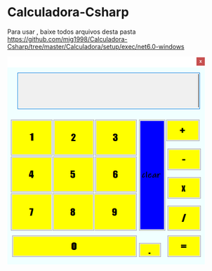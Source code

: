 # Calculadora-Csharp

Para usar , baixe todos arquivos desta pasta
<br>
https://github.com/mig1998/Calculadora-Csharp/tree/master/Calculadora/setup/exec/net6.0-windows


![foto](https://github.com/mig1998/Calculadora-Csharp/blob/master/Calculadora/calculadora/aplicativoImagem.png?raw=true "Optional Title")
